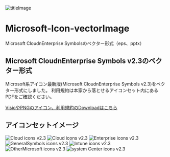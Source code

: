 ![titleImage](http://quickpress.blob.core.windows.net/zuvuyalink/2015/11/msicon2_3_ttl.jpg)

# Microsoft-Icon-vectorImage
Microsoft CloudnEnterprise Symbolsのベクター形式（eps、pptx）

## Microsoft CloudnEnterprise Symbols v2.3のベクター形式
Microsoft系アイコン最新版(Microsoft CloudnEnterprise Symbols v2.3)をベクター形式にしました。
利用規約は本家から落とせるアイコンセット内にあるPDFをご確認ください。

[VisioやPNGのアイコン、利用規約のDownloadはこちら](http://www.microsoft.com/en-us/download/details.aspx?id=41937)


## アイコンセットイメージ
![Cloud icons v2.3](http://quickpress.blob.core.windows.net/zuvuyalink/2015/11/msicon2_3_01.jpg)
![Cloud icons v2.3](http://quickpress.blob.core.windows.net/zuvuyalink/2015/11/msicon2_3_02.jpg)
![Enterprise icons v2.3](http://quickpress.blob.core.windows.net/zuvuyalink/2015/11/msicon2_3_03.jpg)
![GeneralSymbols icons v2.3](http://quickpress.blob.core.windows.net/zuvuyalink/2015/11/msicon2_3_04.jpg)
![Intune icons v2.3](http://quickpress.blob.core.windows.net/zuvuyalink/2015/11/msicon2_3_05.jpg)
![OtherMicrosoft icons v2.3](http://quickpress.blob.core.windows.net/zuvuyalink/2015/11/msicon2_3_06.jpg)
![system Center icons v2.3](http://quickpress.blob.core.windows.net/zuvuyalink/2015/11/msicon2_3_07.jpg)
